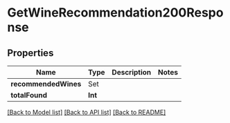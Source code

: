 # GetWineRecommendation200Response

## Properties
Name | Type | Description | Notes
------------ | ------------- | ------------- | -------------
**recommendedWines** | Set<GetWineRecommendation200ResponseRecommendedWinesInner> |  | 
**totalFound** | **Int** |  | 

[[Back to Model list]](../README.md#documentation-for-models) [[Back to API list]](../README.md#documentation-for-api-endpoints) [[Back to README]](../README.md)


